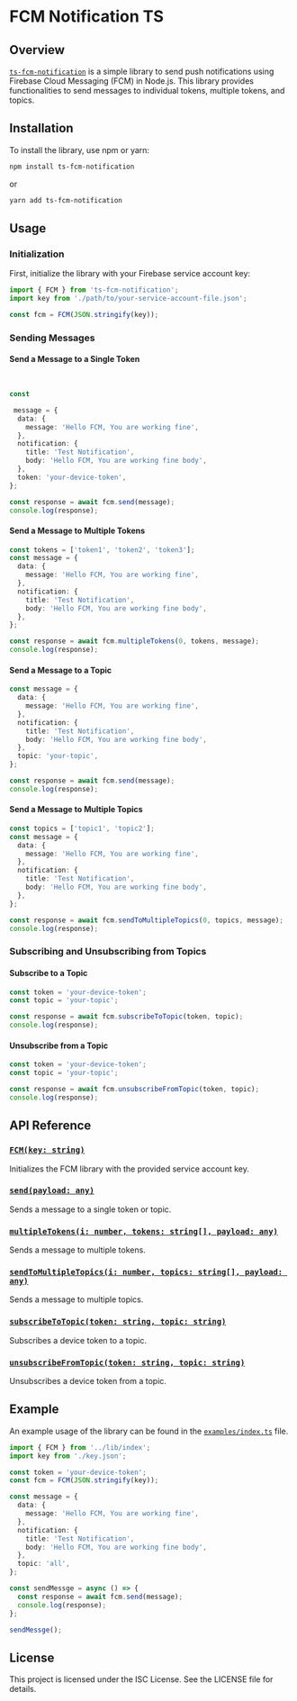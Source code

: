 # FCM Notification TS

## Overview

[`ts-fcm-notification`](# "Go to definition") is a simple library to send push notifications using Firebase Cloud Messaging (FCM) in Node.js. This library provides functionalities to send messages to individual tokens, multiple tokens, and topics.

## Installation

To install the library, use npm or yarn:

```sh
npm install ts-fcm-notification
```

or

```sh
yarn add ts-fcm-notification
```

## Usage

### Initialization

First, initialize the library with your Firebase service account key:

```typescript
import { FCM } from 'ts-fcm-notification';
import key from './path/to/your-service-account-file.json';

const fcm = FCM(JSON.stringify(key));
```

### Sending Messages

#### Send a Message to a Single Token

```typescript


const

 message = {
  data: {
    message: 'Hello FCM, You are working fine',
  },
  notification: {
    title: 'Test Notification',
    body: 'Hello FCM, You are working fine body',
  },
  token: 'your-device-token',
};

const response = await fcm.send(message);
console.log(response);
```

#### Send a Message to Multiple Tokens

```typescript
const tokens = ['token1', 'token2', 'token3'];
const message = {
  data: {
    message: 'Hello FCM, You are working fine',
  },
  notification: {
    title: 'Test Notification',
    body: 'Hello FCM, You are working fine body',
  },
};

const response = await fcm.multipleTokens(0, tokens, message);
console.log(response);
```

#### Send a Message to a Topic

```typescript
const message = {
  data: {
    message: 'Hello FCM, You are working fine',
  },
  notification: {
    title: 'Test Notification',
    body: 'Hello FCM, You are working fine body',
  },
  topic: 'your-topic',
};

const response = await fcm.send(message);
console.log(response);
```

#### Send a Message to Multiple Topics

```typescript
const topics = ['topic1', 'topic2'];
const message = {
  data: {
    message: 'Hello FCM, You are working fine',
  },
  notification: {
    title: 'Test Notification',
    body: 'Hello FCM, You are working fine body',
  },
};

const response = await fcm.sendToMultipleTopics(0, topics, message);
console.log(response);
```

### Subscribing and Unsubscribing from Topics

#### Subscribe to a Topic

```typescript
const token = 'your-device-token';
const topic = 'your-topic';

const response = await fcm.subscribeToTopic(token, topic);
console.log(response);
```

#### Unsubscribe from a Topic

```typescript
const token = 'your-device-token';
const topic = 'your-topic';

const response = await fcm.unsubscribeFromTopic(token, topic);
console.log(response);
```

## API Reference

### [`FCM(key: string)`](# "Go to definition")

Initializes the FCM library with the provided service account key.

### [`send(payload: any)`](# "Go to definition")

Sends a message to a single token or topic.

### [`multipleTokens(i: number, tokens: string[], payload: any)`](# "Go to definition")

Sends a message to multiple tokens.

### [`sendToMultipleTopics(i: number, topics: string[], payload: any)`](# "Go to definition")

Sends a message to multiple topics.

### [`subscribeToTopic(token: string, topic: string)`](# "Go to definition")

Subscribes a device token to a topic.

### [`unsubscribeFromTopic(token: string, topic: string)`](# "Go to definition")

Unsubscribes a device token from a topic.

## Example

An example usage of the library can be found in the [`examples/index.ts`](# "examples/index.ts") file.

```typescript
import { FCM } from '../lib/index';
import key from './key.json';

const token = 'your-device-token';
const fcm = FCM(JSON.stringify(key));

const message = {
  data: {
    message: 'Hello FCM, You are working fine',
  },
  notification: {
    title: 'Test Notification',
    body: 'Hello FCM, You are working fine body',
  },
  topic: 'all',
};

const sendMessge = async () => {
  const response = await fcm.send(message);
  console.log(response);
};

sendMessge();
```

## License

This project is licensed under the ISC License. See the LICENSE file for details.
